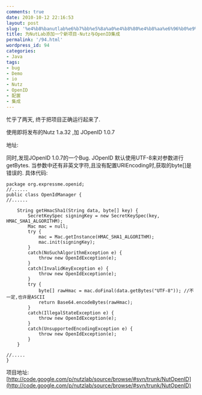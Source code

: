 ```yaml
---
comments: true
date: 2010-10-12 22:16:53
layout: post
slug: '%e4%b8%banutlab%e6%b7%bb%e5%8a%a0%e4%b8%80%e4%b8%aa%e6%96%b0%e9%a1%b9%e7%9b%ae-nutz%e4%b8%8eopenid%e9%9b%86%e6%88%90'
title: 为NutLab添加一个新项目-Nutz与OpenID集成
permalink: '/94.html'
wordpress_id: 94
categories:
- Java
tags:
- bug
- Demo
- io
- Nutz
- OpenID
- 配置
- 集成
---
```


忙乎了两天, 终于把项目正确运行起来了.

使用即将发布的Nutz 1.a.32 ,加 JOpenID 1.0.7

地址: [](http://code.google.com/p/nutzlab/source/browse/#svn/trunk/NutOpenID)

同时,发现JOpenID 1.0.7的一个Bug.
JOpenID 默认使用UTF-8来对参数进行getBytes. 当参数中还有非英文字符,且没有配置URIEncoding时,获取的byte[]是错误的.
具体代码:

    package org.expressme.openid;
    //......
    public class OpenIdManager {
    //......
    
        String getHmacSha1(String data, byte[] key) {
            SecretKeySpec signingKey = new SecretKeySpec(key, HMAC_SHA1_ALGORITHM);
            Mac mac = null;
            try {
                mac = Mac.getInstance(HMAC_SHA1_ALGORITHM);
                mac.init(signingKey);
            }
            catch(NoSuchAlgorithmException e) {
                throw new OpenIdException(e);
            }
            catch(InvalidKeyException e) {
                throw new OpenIdException(e);
            }
            try {
                byte[] rawHmac = mac.doFinal(data.getBytes("UTF-8")); //不一定,也许是ASCII
                return Base64.encodeBytes(rawHmac);
            }
            catch(IllegalStateException e) {
                throw new OpenIdException(e);
            }
            catch(UnsupportedEncodingException e) {
                throw new OpenIdException(e);
            }
        }
    
    //.....
    }
    
项目地址: [http://code.google.com/p/nutzlab/source/browse/#svn/trunk/NutOpenID](http://code.google.com/p/nutzlab/source/browse/#svn/trunk/NutOpenID)
